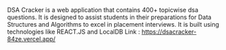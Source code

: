 DSA Cracker is a web application that contains 400+ topicwise dsa questions. It is designed to assist students in their preparations for Data Structures and Algorithms to excel in placement interviews. It is built using technologies like REACT.JS and LocalDB
Link : https://dsacracker-84ze.vercel.app/

